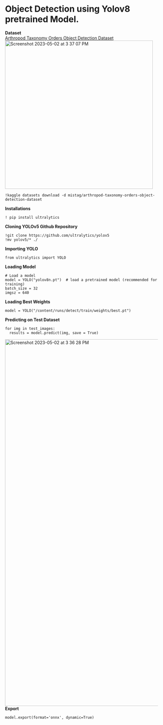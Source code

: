 # Object Detection using Yolov8 pretrained Model. 
**Dataset**<br>
[Arthropod Taxonomy Orders Object Detection Dataset](https://www.kaggle.com/datasets/mistag/arthropod-taxonomy-orders-object-detection-dataset)
<img width="487" alt="Screenshot 2023-05-02 at 3 37 07 PM" src="https://user-images.githubusercontent.com/122048067/235639008-c4c72be3-c7c6-473d-8949-a213057c6ba7.png">

```
!kaggle datasets download -d mistag/arthropod-taxonomy-orders-object-detection-dataset
```
**Installations** 
```
! pip install ultralytics
```
**Cloning YOLOv5 Github Repository**
```
!git clone https://github.com/ultralytics/yolov5
!mv yolov5/* ./
```
**Importing YOLO**
```
from ultralytics import YOLO

```
**Loading Model**
```
# Load a model
model = YOLO("yolov8n.pt")  # load a pretrained model (recommended for training)
batch_size = 32
imgsz = 640
```
**Loading Best Weights**
```
model = YOLO("/content/runs/detect/train/weights/best.pt")
```
**Predicting on Test Dataset**
```
for img in test_images:
  results = model.predict(img, save = True)
```
<img width="1204" alt="Screenshot 2023-05-02 at 3 36 28 PM" src="https://user-images.githubusercontent.com/122048067/235638894-8fb01025-3854-43ed-a182-525fe33fe077.png"><br>
**Export**
```
model.export(format='onnx', dynamic=True)
```

